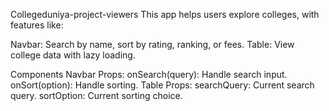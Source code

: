 Collegeduniya-project-viewers
This app helps users explore colleges, with features like:

Navbar: Search by name, sort by rating, ranking, or fees.
Table: View college data with lazy loading.

Components
Navbar
Props:
onSearch(query): Handle search input.
onSort(option): Handle sorting.
Table
Props:
searchQuery: Current search query.
sortOption: Current sorting choice.





